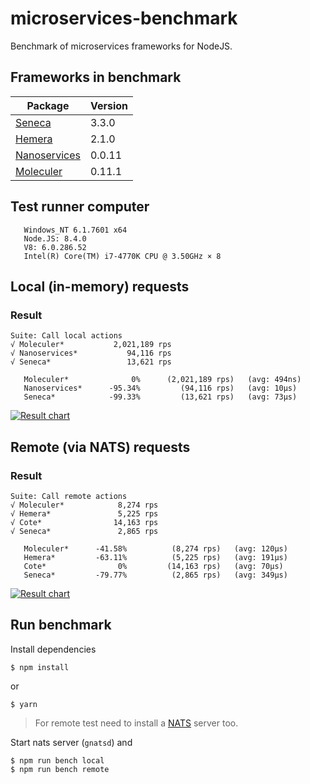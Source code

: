 # microservices-benchmark
Benchmark of microservices frameworks for NodeJS.

## Frameworks in benchmark

| Package | Version |
| ------- | ----- |
| [Seneca](https://github.com/senecajs/seneca) | 3.3.0 |
| [Hemera](https://github.com/hemerajs/hemera) | 2.1.0 |
| [Nanoservices](https://github.com/SuperID/nanoservices) | 0.0.11 |
| [Moleculer](https://github.com/ice-services/moleculer) | 0.11.1 |

## Test runner computer
```
   Windows_NT 6.1.7601 x64
   Node.JS: 8.4.0
   V8: 6.0.286.52
   Intel(R) Core(TM) i7-4770K CPU @ 3.50GHz × 8
```

## Local (in-memory) requests

### Result
```
Suite: Call local actions
√ Moleculer*           2,021,189 rps
√ Nanoservices*           94,116 rps
√ Seneca*                 13,621 rps

   Moleculer*              0%      (2,021,189 rps)   (avg: 494ns)
   Nanoservices*      -95.34%         (94,116 rps)   (avg: 10μs)
   Seneca*            -99.33%         (13,621 rps)   (avg: 73μs)
```
[![Result chart](https://cloud.highcharts.com/images/utideti/6/800.png)](http://cloud.highcharts.com/show/utideti)

## Remote (via NATS) requests

### Result
```
Suite: Call remote actions
√ Moleculer*            8,274 rps
√ Hemera*               5,225 rps
√ Cote*                14,163 rps
√ Seneca*               2,865 rps

   Moleculer*      -41.58%          (8,274 rps)   (avg: 120μs)
   Hemera*         -63.11%          (5,225 rps)   (avg: 191μs)
   Cote*                0%         (14,163 rps)   (avg: 70μs)
   Seneca*         -79.77%          (2,865 rps)   (avg: 349μs)
```
[![Result chart](https://cloud.highcharts.com/images/abyfite/2/800.png)](http://cloud.highcharts.com/show/abyfite)

## Run benchmark
Install dependencies
```
$ npm install
```
or
```
$ yarn
```

> For remote test need to install a [NATS](http://nats.io/) server too.

Start nats server (`gnatsd`) and 
```
$ npm run bench local
$ npm run bench remote
```